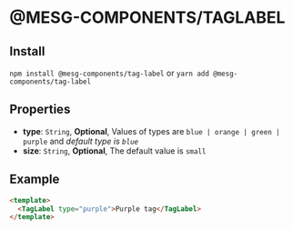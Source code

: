 # @MESG-COMPONENTS/TAGLABEL

## Install

`npm install @mesg-components/tag-label` or `yarn add @mesg-components/tag-label`

## Properties

- **type**: `String`, **Optional**, Values of types are `blue | orange | green | purple` and _default type is `blue`_
- **size**: `String`, **Optional**, The default value is `small`

## Example

```html
<template>
  <TagLabel type="purple">Purple tag</TagLabel>
</template>
```
